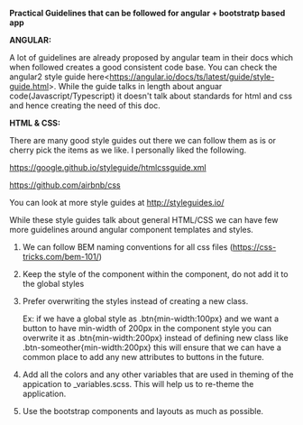 **Practical Guidelines that can be followed for angular + bootstratp based app**

**ANGULAR:**

A lot of guidelines are already proposed by angular team in their docs which when followed creates a good consistent code base. You can check the angular2 style guide here<<https://angular.io/docs/ts/latest/guide/style-guide.html>>. While the guide talks in length about anguar code(Javascript/Typescript)  it doesn't talk about standards for html and css and hence creating the need of this doc.

**HTML & CSS:**

There are many good style guides out there we can follow them as is or cherry pick the items as we like. I personally liked the following.

<https://google.github.io/styleguide/htmlcssguide.xml>

<https://github.com/airbnb/css>

You can look at more style guides at <http://styleguides.io/>

While these style guides talk about general HTML/CSS we can have few more guidelines around angular component templates and styles.

1. We can follow BEM naming conventions for all css files (<https://css-tricks.com/bem-101/>)

2. Keep the style of the component within the component, do not add it to the global styles

3. Prefer overwriting the styles instead of creating a new class.

   Ex: if we have a global style as .btn{min-width:100px} and we want a button to have min-width of 200px in the component style you can overwrite it as .btn{min-width:200px} instead of defining new class like .btn-someother{min-width:200px} this will ensure that we can have a common place to add any new attributes to buttons in the future.

4. Add all the colors and any other variables that are used in theming of the appication to _variables.scss. This will help us to re-theme the application.

5. Use the bootstrap components and layouts as much as possible.
